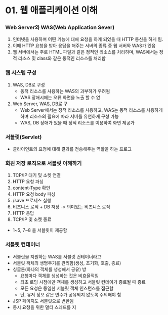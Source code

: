 # 01. 웹 애플리케이션 이해

### Web Server와 WAS(Web Application Sever)

1. 인터넷을 사용하며 어떤 기능에 대해 요청을 하게 되었을 때 HTTP 통신을 하게 됨.
2. 이때 HTTP 요청을 받아 응답을 해주는 서버의 종류 중 웹 서버와 WAS가 있음
3. 웹 서버에서는 주로 HTML 파일과 같은 정적인 리소스를 처리하며, WAS에서는 정적 리소스 및 class와 같은 동적인 리소스를 처리함&#x20;

### 웹 시스템 구성

1. WAS, DB로 구성
   * 동적 리소스를 사용하는 WAS의 과부하가 우려됨
   * WAS 장애시에는 오류 화면을 노출 할 수 없
2. Web Server, WAS, DB로 구
   * Web Server에서는 정적 리소스를 사용하고, WAS는 동적 리소스를 사용하게 하며 리소스의 필요에 따라 서버를 유연하게 구성 가능
   * WAS, DB 장애가 있을 때 정적 리소스를 이용하여 화면 제공가

### 서블릿(Servlet)

* 클라이언트의 요청에 대해 결과를 전송해주는 역할을 하는 프로그

### 회원 저장 로직으로 서블릿 이해하기

1. TCP/IP 대기 및 소켓 연결
2. HTTP 요청 파싱
3. content-Type 확인
4. HTTP 요청 body 파싱
5. /save 프로세스 실행
6. 비즈니스 로직 + DB 저장                    -> 의미있는 비즈니스 로직
7. HTTP 응답
8. TCP/IP 및 소켓 종료

* 1\~5, 7\~8 을 서블릿이 제공함

### 서블릿 컨테이너

* 서블릿을 지원하는 WAS를 서블릿 컨테이너라고&#x20;
* 서블릿 객체의 생명주기를 관리함(생성, 초기화, 호출, 종료)
* 싱글톤(하나의 객체를 생성해서 공유) 방
  * 요청마다 객체를 생성하는 것은 비효율적임
  * 최초 로딩 시점에만 객체를 생성하고 서블릿 컨테이가 종료될 때  종료
  * 모든 요청은 동일한 서블릿 객체 인스턴스를 접근함
  * 단, 유저 정보 같은 변수가 공유되지 않도록 주의해야 함
* JSP 페이지도 서블릿으로 변환됨
* 동시 요청을 위한 멀티 스레드를 지



